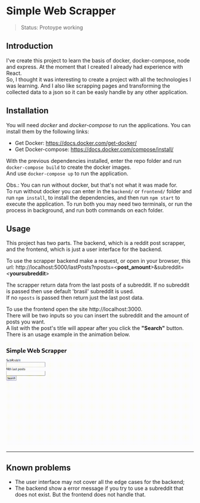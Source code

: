 # Simple Web Scrapper

> Status: Protoype working  
  
## **Introduction**
I've create this project to learn the basis of docker, docker-compose, node and express. At the moment that I created I already had experience with React.  
So, I thought it was interesting to create a project with all the technologies I was learning.
And I also like scrapping pages and transforming the collected data to a json so it can be easly handle by any other application.  
  
## **Installation**  
You will need _docker_ and _docker-compose_ to run the applications. You can install them by the following links:  
- Get Docker: https://docs.docker.com/get-docker/
- Get Docker-compose: https://docs.docker.com/compose/install/

With the previous dependencies installed, enter the repo folder and run 
`docker-compose build` to create the docker images.  
And use `docker-compose up` to run the application.

Obs.: You can run without docker, but that's not what it was made for.  
To run without docker you can enter in the `backend/` or `frontend/` folder and run `npm install`, to install the dependencies, and then run `npm start` to execute the application. To run both you may need two terminals, or run the process in background, and run both commands on each folder.  
  
## **Usage**

This project has two parts. The backend, which is a reddit post scrapper, and the frontend, which is just a user interface for the backend.  

To use the scrapper backend make a request, or open in your browser, this url: http://localhost:5000/lastPosts?nposts=\<**post_amount**>&subreddit=\<**yoursubreddit**>  

The scrapper return data from the last posts of a subreddit. If no subreddit is passed then use default 'brasil' subreddit is used.  
If no `nposts` is passed then return just the last post data.

To use the frontend open the site http://localhost:3000.  
There will be two inputs so you can insert the subreddit and the amount of posts you want.  
A list with the post's title will appear after you click the **"Search"** button.  
There is an usage example in the animation below.

![Simple React App working with the backend](https://github.com/LucasVerdade/simple-web-scrapper/blob/main/docs/prototype-example.gif?raw=true)  


---
## **Known problems**
- The user interface may not cover all the edge cases for the backend; 
- The backend show a error message if you try to use a subreddit that does not exist. But the frontend does not handle that.
